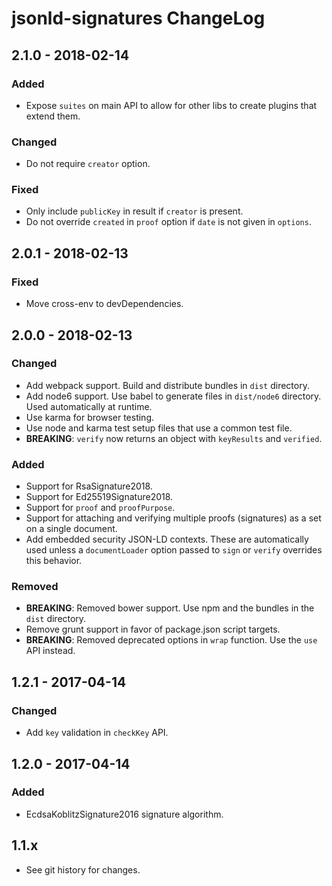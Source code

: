 # jsonld-signatures ChangeLog

## 2.1.0 - 2018-02-14

### Added
- Expose `suites` on main API to allow for other libs to
  create plugins that extend them.

### Changed
- Do not require `creator` option.

### Fixed
- Only include `publicKey` in result if `creator` is present.
- Do not override `created` in `proof` option if `date` is not
  given in `options`.

## 2.0.1 - 2018-02-13

### Fixed
- Move cross-env to devDependencies.

## 2.0.0 - 2018-02-13

### Changed
- Add webpack support. Build and distribute bundles in `dist` directory.
- Add node6 support. Use babel to generate files in `dist/node6` directory.
  Used automatically at runtime.
- Use karma for browser testing.
- Use node and karma test setup files that use a common test file.
- **BREAKING**: `verify` now returns an object with `keyResults` and `verified`.

### Added
- Support for RsaSignature2018.
- Support for Ed25519Signature2018.
- Support for `proof` and `proofPurpose`.
- Support for attaching and verifying multiple proofs (signatures) as a set on
  a single document.
- Add embedded security JSON-LD contexts. These are automatically used unless a
  `documentLoader` option passed to `sign` or `verify` overrides this behavior.

### Removed
- **BREAKING**: Removed bower support. Use npm and the bundles in the `dist`
  directory.
- Remove grunt support in favor of package.json script targets.
- **BREAKING**: Removed deprecated options in `wrap` function. Use the `use`
  API instead.

## 1.2.1 - 2017-04-14

### Changed
- Add `key` validation in `checkKey` API.

## 1.2.0 - 2017-04-14

### Added
- EcdsaKoblitzSignature2016 signature algorithm.

## 1.1.x
- See git history for changes.
